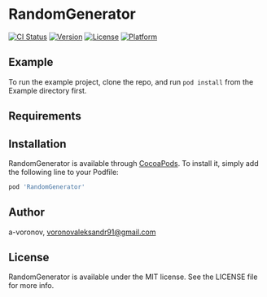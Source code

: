# RandomGenerator

[![CI Status](https://img.shields.io/travis/a-voronov/RandomGenerator.svg?style=flat)](https://travis-ci.org/a-voronov/RandomGenerator)
[![Version](https://img.shields.io/cocoapods/v/RandomGenerator.svg?style=flat)](https://cocoapods.org/pods/RandomGenerator)
[![License](https://img.shields.io/cocoapods/l/RandomGenerator.svg?style=flat)](https://cocoapods.org/pods/RandomGenerator)
[![Platform](https://img.shields.io/cocoapods/p/RandomGenerator.svg?style=flat)](https://cocoapods.org/pods/RandomGenerator)

## Example

To run the example project, clone the repo, and run `pod install` from the Example directory first.

## Requirements

## Installation

RandomGenerator is available through [CocoaPods](https://cocoapods.org). To install
it, simply add the following line to your Podfile:

```ruby
pod 'RandomGenerator'
```

## Author

a-voronov, voronovaleksandr91@gmail.com

## License

RandomGenerator is available under the MIT license. See the LICENSE file for more info.
